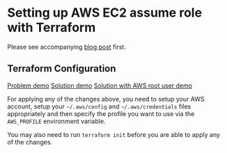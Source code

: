# Setting up AWS EC2 assume role with Terraform

Please see accompanying [blog post]() first.

## Terraform Configuration


[Problem demo](./terraform_configuration/problem_demo)
[Solution demo](./terraform_configuration/solution_demo)
[Solution with AWS root user demo](./terraform_configuration/solution_demo_root_user)


For applying any of the changes above, you need to setup your AWS account, setup
your `~/.aws/config` and `~/.aws/credentials` files appropriately and then specify
the profile you want to use via the `AWS_PROFILE` environment variable.

You may also need to run `terraform init` before you are able to apply any of the changes.
